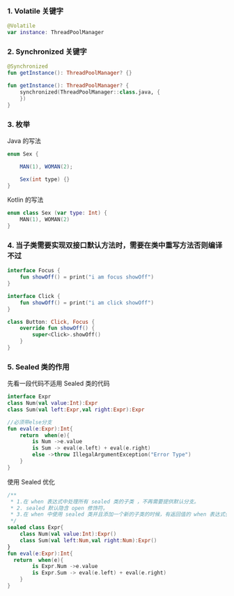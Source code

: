 ### 1. Volatile 关键字

```kotlin
@Volatile
var instance: ThreadPoolManager
```

### 2. Synchronized 关键字

```kotlin
@Synchronized
fun getInstance(): ThreadPoolManager? {}

fun getInstance(): ThreadPoolManager? {
    synchronized(ThreadPoolManager::class.java, {
    })
}
```

### 3. 枚举

Java 的写法

```java
enum Sex {

    MAN(1), WOMAN(2);

    Sex(int type) {}
}
```

Kotlin 的写法

```kotlin
enum class Sex (var type: Int) {
    MAN(1), WOMAN(2)
}
```
### 4. 当子类需要实现双接口默认方法时，需要在类中重写方法否则编译不过

```kotlin
interface Focus {
    fun showOff() = print("i am focus showOff")
}

interface Click {
    fun showOff() = print("i am click showOff")
}

class Button: Click, Focus {
    override fun showOff() {
        super<Click>.showOff()
    }
}
```
### 5. Sealed 类的作用

先看一段代码不适用 Sealed 类的代码

```kotlin
interface Expr
class Num(val value:Int):Expr
class Sum(val left:Expr,val right:Expr):Expr

//必须带else分支
fun eval(e:Expr):Int{
    return  when(e){
        is Num ->e.value
        is Sum -> eval(e.left) + eval(e.right)
        else ->throw IllegalArgumentException("Error Type")
    }
}
```
使用 Sealed 优化

```kotlin
/**
 * 1.在 when 表达式中处理所有 sealed 类的子类 ，不再需要提供默认分支。
 * 2. sealed 默认隐含 open 修饰符。
 * 3.在 when 中使用 sealed 类并且添加一个新的子类的时候，有返回值的 when 表达式会导致编译失败，它会告诉你哪里的代码必须要修改。
 */
sealed class Expr{
    class Num(val value:Int):Expr()
    class Sum(val left:Num,val right:Num):Expr()
}
fun eval(e:Expr):Int{
  return  when(e){
        is Expr.Num ->e.value
        is Expr.Sum -> eval(e.left) + eval(e.right)
    }
}
```


